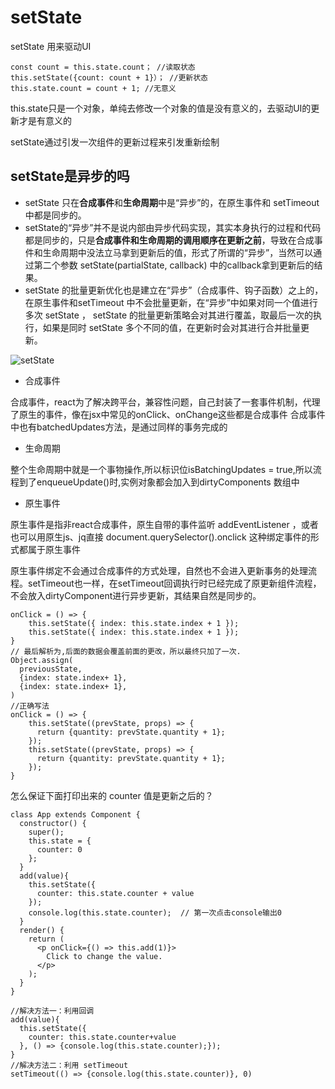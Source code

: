 # setState

setState 用来驱动UI

```JSX
const count = this.state.count； //读取状态
this.setState({count: count + 1}）； //更新状态
this.state.count = count + 1; //无意义
```

this.state只是一个对象，单纯去修改一个对象的值是没有意义的，去驱动UI的更新才是有意义的

setState通过引发一次组件的更新过程来引发重新绘制

## setState是异步的吗

* setState 只在**合成事件**和**生命周期**中是“异步”的，在原生事件和 setTimeout 中都是同步的。
* setState的“异步”并不是说内部由异步代码实现，其实本身执行的过程和代码都是同步的，只是**合成事件和生命周期的调用顺序在更新之前**，导致在合成事件和生命周期中没法立马拿到更新后的值，形式了所谓的“异步”，当然可以通过第二个参数 setState(partialState, callback) 中的callback拿到更新后的结果。
* setState 的批量更新优化也是建立在“异步”（合成事件、钩子函数）之上的，在原生事件和setTimeout 中不会批量更新，在“异步”中如果对同一个值进行多次 setState ， setState 的批量更新策略会对其进行覆盖，取最后一次的执行，如果是同时 setState 多个不同的值，在更新时会对其进行合并批量更新。

![setState](https://pic1.zhimg.com/80/4fd1a155faedff00910dfabe5de143fc_hd.png)

* 合成事件

合成事件，react为了解决跨平台，兼容性问题，自己封装了一套事件机制，代理了原生的事件，像在jsx中常见的onClick、onChange这些都是合成事件
合成事件中也有batchedUpdates方法，是通过同样的事务完成的

* 生命周期

整个生命周期中就是一个事物操作,所以标识位isBatchingUpdates = true,所以流程到了enqueueUpdate()时,实例对象都会加入到dirtyComponents 数组中

* 原生事件

原生事件是指非react合成事件，原生自带的事件监听 addEventListener ，或者也可以用原生js、jq直接 document.querySelector().onclick 这种绑定事件的形式都属于原生事件

原生事件绑定不会通过合成事件的方式处理，自然也不会进入更新事务的处理流程。setTimeout也一样，在setTimeout回调执行时已经完成了原更新组件流程，不会放入dirtyComponent进行异步更新，其结果自然是同步的。

```JSX
onClick = () => {
    this.setState({ index: this.state.index + 1 });
    this.setState({ index: this.state.index + 1 });
}
// 最后解析为,后面的数据会覆盖前面的更改，所以最终只加了一次.
Object.assign(
  previousState,
  {index: state.index+ 1},
  {index: state.index+ 1},
)
//正确写法
onClick = () => {
    this.setState((prevState, props) => {
      return {quantity: prevState.quantity + 1};
    });
    this.setState((prevState, props) => {
      return {quantity: prevState.quantity + 1};
    });
}
```

怎么保证下面打印出来的 counter 值是更新之后的？

```JSX
class App extends Component {
  constructor() {
    super();
    this.state = {
      counter: 0
    };
  }
  add(value){
    this.setState({
      counter: this.state.counter + value
    });
    console.log(this.state.counter);  // 第一次点击console输出0
  }
  render() {
    return (
      <p onClick={() => this.add(1)}>
        Click to change the value.
      </p>
    );
  }
}

//解决方法一：利用回调
add(value){
  this.setState({
    counter: this.state.counter+value
  }, () => {console.log(this.state.counter);});
}
//解决方法二：利用 setTimeout
setTimeout(() => {console.log(this.state.counter)}, 0)
```
